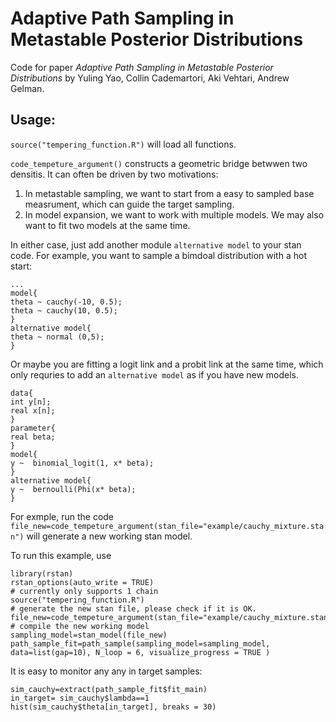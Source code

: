 #  Adaptive Path Sampling in Metastable Posterior Distributions

Code for paper  *Adaptive Path Sampling in Metastable Posterior Distributions* by  Yuling Yao, Collin  Cademartori, Aki Vehtari, Andrew Gelman.

## Usage:
`source("tempering_function.R")` will load all functions.  

`code_tempeture_argument()` constructs a geometric bridge betwwen two densitis. It can often be driven by two motivations:
1. In metastable sampling, we want to start from a easy to sampled base measrument, which can guide the target sampling. 
2. In model expansion, we want to work with multiple models. We may also want to fit two models at the same time. 

In either case, just add another module `alternative model` to your stan code. For example, you want to sample a bimdoal distribution with a hot start:

```
...
model{
theta ~ cauchy(-10, 0.5);
theta ~ cauchy(10, 0.5);
}
alternative model{
theta ~ normal (0,5);
}
```

Or maybe you are fitting a logit link and a probit link at the same time, which only requries to add an `alternative model` as if you have new models.

```
data{
int y[n];
real x[n];
}
parameter{
real beta;
}
model{
y ~  binomial_logit(1, x* beta);
}
alternative model{
y ~  bernoulli(Phi(x* beta);
}
```
For exmple, run the code 
```file_new=code_tempeture_argument(stan_file="example/cauchy_mixture.stan")```
will generate a new working stan model.

To run this example, use
```
library(rstan)
rstan_options(auto_write = TRUE)
# currently only supports 1 chain
source("tempering_function.R") 
# generate the new stan file, please check if it is OK.
file_new=code_tempeture_argument(stan_file="example/cauchy_mixture.stan")
# compile the new working model
sampling_model=stan_model(file_new)
path_sample_fit=path_sample(sampling_model=sampling_model, data=list(gap=10), N_loop = 6, visualize_progress = TRUE )

```

It is easy to monitor any any in target samples:
```
sim_cauchy=extract(path_sample_fit$fit_main)
in_target= sim_cauchy$lambda==1
hist(sim_cauchy$theta[in_target], breaks = 30)
```


